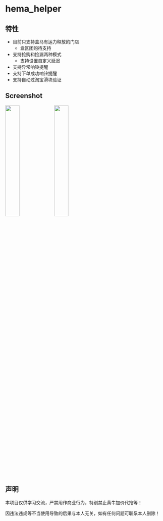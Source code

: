 # hema_helper

## 特性

- 目前只支持盒马有运力释放的门店
   - 盒区团购待支持
- 支持抢购和捡漏两种模式
   - 支持设置自定义延迟
- 支持异常响铃提醒
- 支持下单成功响铃提醒
- 支持自动过淘宝滑块验证

## Screenshot
<img src="https://user-images.githubusercontent.com/11568406/168600381-88d8b388-06f1-46d2-8456-2440e5697a68.png" width=30% height=30%>
<img src="https://user-images.githubusercontent.com/11568406/168602386-b166b25f-fb6a-4138-b57e-80eb678afafa.png" width=30% height=30%>

## 声明

本项目仅供学习交流，严禁用作商业行为，特别禁止黄牛加价代抢等！

因违法违规等不当使用导致的后果与本人无关，如有任何问题可联系本人删除！
